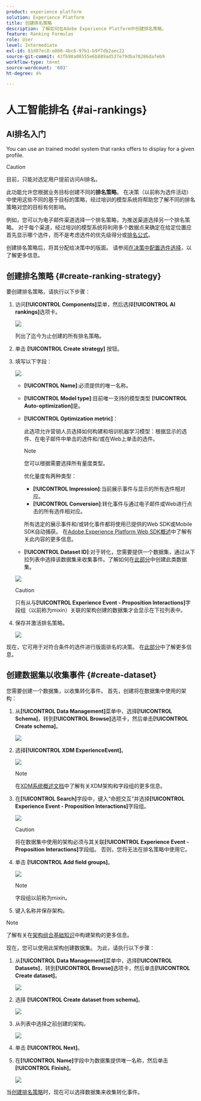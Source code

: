 ```yaml
---
product: experience platform
solution: Experience Platform
title: 创建排名策略
description: 了解如何在Adobe Experience Platform中创建排名策略。
feature: Ranking Formulas
role: User
level: Intermediate
exl-id: 81d07ec8-e808-4bc6-97b1-b9f7db2aec22
source-git-commit: 43fb98a08555e6b889ad537e79dba78286dafeb9
workflow-type: tm+mt
source-wordcount: '603'
ht-degree: 4%

---
```


# 人工智能排名 {#ai-rankings}

## AI排名入门

<!--If you are an [Adobe Experience Platform](https://experienceleague.adobe.com/docs/experience-platform/landing/home.html){target="_blank"} user leveraging the **Offer Decisioning** application service,-->You can use an trained model system that ranks offers to display for a given profile.

>[!CAUTION]
>
>目前，只能对选定用户提前访问AI排名。

此功能允许您根据业务目标创建不同的&#x200B;**排名策略**。 在决策（以前称为选件活动）中使用这些不同的基于目标的策略，经过培训的模型系统将帮助您了解不同的排名策略对您的目标有何影响。

例如，您可以为电子邮件渠道选择一个排名策略，为推送渠道选择另一个排名策略。 对于每个渠道，经过培训的模型系统将利用多个数据点来确定在给定位置应首先显示哪个选件，而不是考虑选件的优先级得分或[排名公式](create-ranking-formulas.md)。

<!--This feature is not enabled by default. To be able to use it, reach out to your Adobe contact.-->

创建排名策略后，将其分配给决策中的版面。 请参阅[在决策中配置选件选择](../offer-activities/configure-offer-selection.md)，以了解更多信息。

## 创建排名策略 {#create-ranking-strategy}

要创建排名策略，请执行以下步骤：

1. 访问&#x200B;**[!UICONTROL Components]**&#x200B;菜单，然后选择&#x200B;**[!UICONTROL AI rankings]**&#x200B;选项卡。

   ![](../../assets/ai-ranking-list.png)

   列出了迄今为止创建的所有排名策略。

1. 单击 **[!UICONTROL Create strategy]** 按钮。

1. 填写以下字段：

   ![](../../assets/ai-ranking-fields.png)

   * **[!UICONTROL Name]**:必须提供的唯一名称。

   * **[!UICONTROL Model type]**:目前唯一支持的模型类型 **[!UICONTROL Auto-optimization]**&#x200B;是。<!--More will be supported in the future so the drop-down list will be enabled.-->

   * **[!UICONTROL Optimization metric]**：

      此选项允许营销人员选择如何构建和培训机器学习模型：根据显示的选件、在电子邮件中单击的选件和/或在Web上单击的选件。

      >[!NOTE]
      >
      >您可以根据需要选择所有量度类型。

      优化量度有两种类型：
      * **[!UICONTROL Impression]**:当前展示事件与显示的所有选件相对应。
      * **[!UICONTROL Conversion]**:转化事件与通过电子邮件或Web进行点击的所有选件相对应。

      所有选定的展示事件和/或转化事件都将使用已提供的Web SDK或Mobile SDK自动捕获。 在[Adobe Experience Platform Web SDK概述](https://experienceleague.adobe.com/docs/experience-platform/edge/home.html?lang=zh-Hans)中了解有关此内容的更多信息。

   * **[!UICONTROL Dataset ID]**:对于转化，您需要提供一个数据集，通过从下拉列表中选择该数据集来收集事件。了解如何在[此部分](#create-dataset)中创建此类数据集。 <!--This dataset needs to be associated with a schema that must have the **[!UICONTROL Proposition Interactions]** field group (previously known as mixin) associated with it.-->

   ![](../../assets/ai-ranking-dataset-id.png)

   >[!CAUTION]
   >
   >只有从与&#x200B;**[!UICONTROL Experience Event - Proposition Interactions]**&#x200B;字段组（以前称为mixin）关联的架构创建的数据集才会显示在下拉列表中。

1. 保存并激活排名策略。

   ![](../../assets/ai-ranking-save-activate.png)

现在，它可用于对符合条件的选件进行版面排名的决策。 在[此部分](../offer-activities/configure-offer-selection.md#use-ranking-strategy)中了解更多信息。<!--TBC?-->

## 创建数据集以收集事件 {#create-dataset}

您需要创建一个数据集，以收集转化事件。 首先，创建将在数据集中使用的架构：

1. 从&#x200B;**[!UICONTROL Data Management]**&#x200B;菜单中，选择&#x200B;**[!UICONTROL Schema]**，转到&#x200B;**[!UICONTROL Browse]**&#x200B;选项卡，然后单击&#x200B;**[!UICONTROL Create schema]**。

   ![](../../assets/ai-ranking-create-schema.png)

1. 选择&#x200B;**[!UICONTROL XDM ExperienceEvent]**。

   ![](../../assets/ai-ranking-xdm-event.png)

   >[!NOTE]
   >
   >    在[XDM系统概述文档](https://experienceleague.adobe.com/docs/experience-platform/xdm/home.html?lang=zh-Hans)中了解有关XDM架构和字段组的更多信息。


1. 在&#x200B;**[!UICONTROL Search]**&#x200B;字段中，键入“命题交互”并选择&#x200B;**[!UICONTROL Experience Event - Proposition Interactions]**&#x200B;字段组。

   ![](../../assets/ai-ranking-proposition-interactions.png)

   >[!CAUTION]
   >
   >    将在数据集中使用的架构必须与其关联&#x200B;**[!UICONTROL Experience Event - Proposition Interactions]**&#x200B;字段组。 否则，您将无法在排名策略中使用它。

1. 单击 **[!UICONTROL Add field groups]**。

   ![](../../assets/ai-ranking-add-field-group.png)

   >[!NOTE]
   >字段组以前称为mixin。


1. 键入名称并保存架构。<!--How do you edit the fields in this new schema? Examples?-->

>[!NOTE]
>
>    了解有关在[架构组合基础知识](https://experienceleague.adobe.com/docs/experience-platform/xdm/schema/composition.html?lang=en#understanding-schemas)中构建架构的更多信息。

现在，您可以使用此架构创建数据集。 为此，请执行以下步骤：

1. 从&#x200B;**[!UICONTROL Data Management]**&#x200B;菜单中，选择&#x200B;**[!UICONTROL Datasets]**，转到&#x200B;**[!UICONTROL Browse]**&#x200B;选项卡，然后单击&#x200B;**[!UICONTROL Create dataset]**。

   ![](../../assets/ai-ranking-create-dataset.png)

1. 选择 **[!UICONTROL Create dataset from schema]**。

   ![](../../assets/ai-ranking-create-dataset-from-schema.png)

1. 从列表中选择之前创建的架构。

   ![](../../assets/ai-ranking-dataset-select-schema.png)

1. 单击 **[!UICONTROL Next]**。

1. 在&#x200B;**[!UICONTROL Name]**&#x200B;字段中为数据集提供唯一名称，然后单击&#x200B;**[!UICONTROL Finish]**。

   ![](../../assets/ai-ranking-dataset-name.png)

当[创建排名策略](#create-ranking-strategy)时，现在可以选择数据集来收集转化事件。

<!--## Using a ranking strategy {#using-ranking}

To use the ranking strategy you created above, follow the steps below:

Once a ranking strategy has been created, you can assign it to a placement in a decision (previously known as offer activity). For more on this, see [Configure offers selection in decisions](../offer-activities/configure-offer-selection.md).

1. Create a decision.
1. Add a placement.
1. Add a collection.
1. Choose to rank offers by AI ranking (select it from the drop-down list).
1. Click Add ranking.
1. Select the ranking strategy that you created. All the details of the ranking strategy are displayed.
1. Click Next to confirm.
1. Save your decision.

It is now ready to be used in a decision to rank eligible offers for a placement (see [Configure offers selection in decisions](../offer-activities/configure-offer-selection.md)).-->

